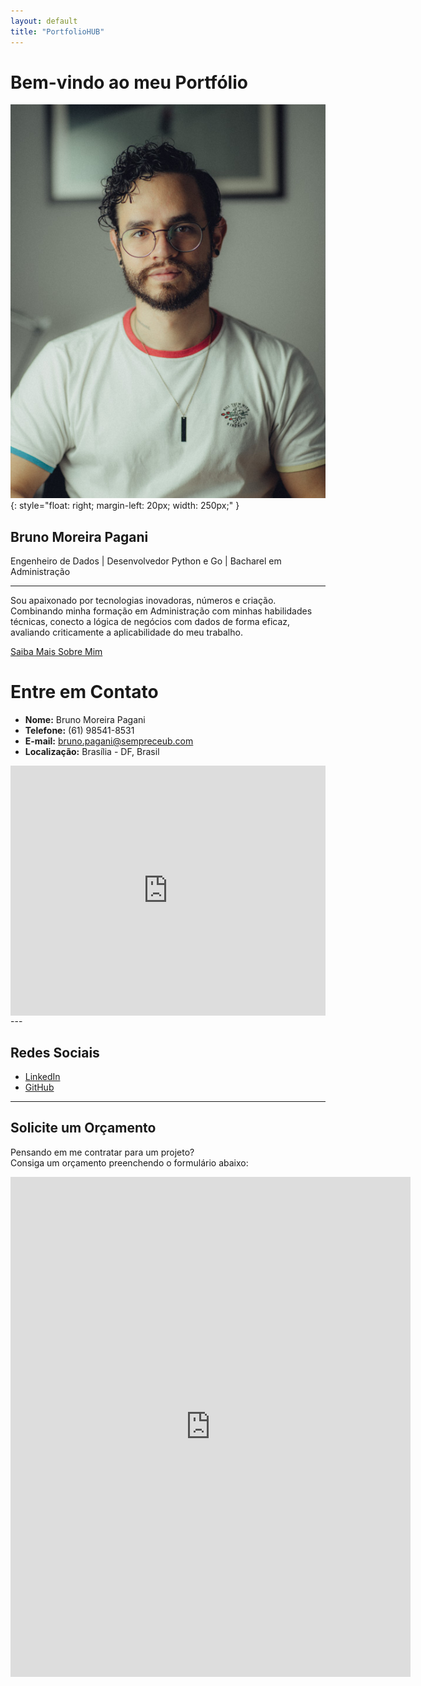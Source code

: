 ```yaml
---
layout: default
title: "PortfolioHUB"
---
```


# Bem-vindo ao meu Portfólio

![Foto de Perfil](images/perfil-linkedin-540px.jpg){: style="float: right; margin-left: 20px; width: 250px;" }

## Bruno Moreira Pagani

Engenheiro de Dados | Desenvolvedor Python e Go | Bacharel em Administração

---

Sou apaixonado por tecnologias inovadoras, números e criação. Combinando minha formação em Administração com minhas habilidades técnicas, conecto a lógica de negócios com dados de forma eficaz, avaliando criticamente a aplicabilidade do meu trabalho.

[Saiba Mais Sobre Mim](about.md)


# Entre em Contato

- **Nome:** Bruno Moreira Pagani
- **Telefone:** (61) 98541-8531
- **E-mail:** [bruno.pagani@sempreceub.com](mailto:bruno.pagani@sempreceub.com)
- **Localização:** Brasília - DF, Brasil
<div style="width: 100%; height: 400px;">
  <iframe 
    src="https://www.google.com/maps/embed?pb=!1m18!1m12!1m3!1d3840.648634942574!2d-47.88806467051734!3d-15.716789278578643!2m3!1f0!2f0!3f0!3m2!1i1024!2i768!4f13.1!3m3!1m2!1s0x935a39a7b287440d%3A0xf599d28ec2c0255c!2sCA%205%20-%20St.%20de%20Habita%C3%A7%C3%B5es%20Individuais%20Norte%20CA%205%20-%20Bras%C3%ADlia%2C%20DF%2C%2071503-507!5e0!3m2!1spt-BR!2sbr!4v1731631018669!5m2!1spt-BR!2sbr" 
    width="100%" 
    height="400" 
    style="border:0;" 
    allowfullscreen="" 
    loading="lazy" 
    referrerpolicy="no-referrer-when-downgrade">
  </iframe>
</div>
---

## Redes Sociais

- [LinkedIn](https://www.linkedin.com/in/brunomoreirapagani/)
- [GitHub](https://github.com/brunompagani)

---

## Solicite um Orçamento

Pensando em me contratar para um projeto?  
Consiga um orçamento preenchendo o formulário abaixo:

<!-- Início do formulário do Google Forms -->
<iframe src="https://forms.gle/oJ625FxqGz5ZgSd87" width="640" height="800" frameborder="0" marginheight="0" marginwidth="0">Carregando…</iframe>

